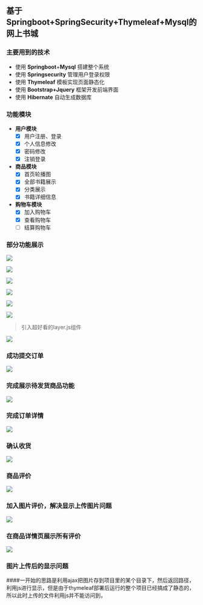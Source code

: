 ## 基于Springboot+SpringSecurity+Thymeleaf+Mysql的网上书城

### 主要用到的技术
- 使用 **Springboot**+**Mysql** 搭建整个系统
- 使用 **Springsecurity** 管理用户登录权限
- 使用 **Thymeleaf** 模板实现页面静态化
- 使用 **Bootstrap+Jquery** 框架开发前端界面
- 使用 **Hibernate** 自动生成数据库
### 功能模块
- **用户模块**
	- [x] 用户注册、登录
	- [x] 个人信息修改
	- [x] 密码修改
	- [x] 注销登录
- **商品模块**
	- [x] 首页轮播图
	- [x] 全部书籍展示
	- [x] 分类展示
	- [x] 书籍详细信息
- **购物车模块**
	- [x] 加入购物车
	- [x] 查看购物车
	- [ ] 结算购物车
### 部分功能展示

![](image/1.png)

![](image/2.png)

![](image/3.png)

![](image/4.png)

![](image/5.png)

![](image/6.png)
> 引入超好看的layer.js组件

![](image/7.png)

### 成功提交订单
![](image/8.png)
### 完成展示待发货商品功能
![](image/9.png)

### 完成订单详情
![](image/10.png)

### 确认收货
![](image/11.png)

### 商品评价
![](image/12.png)

### 加入图片评价，解决显示上传图片问题
![](image/15.png)

### 在商品详情页展示所有评价
![](image/13.png)

### 图片上传后的显示问题
####一开始的思路是利用ajax把图片存到项目里的某个目录下，然后返回路径，利用js进行显示，但是由于thymeleaf部署后运行的整个项目已经搞成了静态的，所以此时上传的文件利用js并不能访问到，